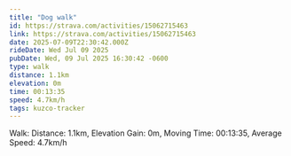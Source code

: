 ```yaml
---
title: "Dog walk"
id: https://strava.com/activities/15062715463
link: https://strava.com/activities/15062715463
date: 2025-07-09T22:30:42.000Z
rideDate: Wed Jul 09 2025
pubDate: Wed, 09 Jul 2025 16:30:42 -0600
type: walk
distance: 1.1km
elevation: 0m
time: 00:13:35
speed: 4.7km/h
tags: kuzco-tracker
---
```

Walk: Distance: 1.1km, Elevation Gain: 0m, Moving Time: 00:13:35, Average Speed: 4.7km/h
